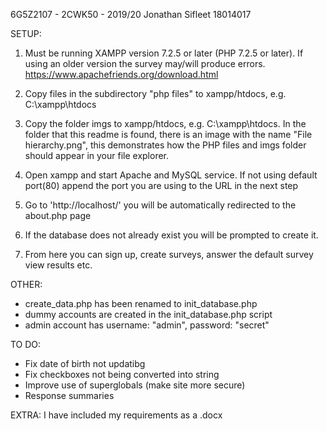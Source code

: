 6G5Z2107 - 2CWK50 - 2019/20
Jonathan Sifleet
18014017

SETUP:
1) Must be running XAMPP version 7.2.5 or later (PHP 7.2.5 or later). If using an older version the survey may/will produce errors.
https://www.apachefriends.org/download.html

2) Copy files in the subdirectory "php files" to xampp/htdocs, e.g. C:\xampp\htdocs

3) Copy the folder imgs to xampp/htdocs, e.g. C:\xampp\htdocs. In the folder that this readme is found, there is an image with the name "File hierarchy.png", this demonstrates how the PHP files and imgs folder should appear in your file explorer.

4) Open xampp and start Apache and MySQL service. If not using default port(80) append the port you are using to the URL in the next step

5) Go to 'http://localhost/' you will be automatically redirected to the about.php page

6) If the database does not already exist you will be prompted to create it.

7) From here you can sign up, create surveys, answer the default survey view results etc.

OTHER:
- create_data.php has been renamed to init_database.php
- dummy accounts are created in the init_database.php script
- admin account has username: "admin", password: "secret"

TO DO:
- Fix date of birth not updatibg
- Fix checkboxes not being converted into string
- Improve use of superglobals (make site more secure)
- Response summaries

EXTRA:
I have included my requirements as a .docx
